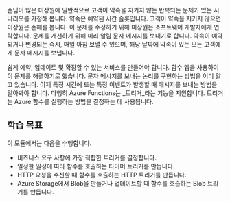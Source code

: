 손님이 많은 미장원에 일반적으로 고객이 약속을 지키지 않는 반복되는 문제가 있는 시나리오를 가정해 봅니다. 약속은 예약된 시간 슬롯입니다. 고객이 약속을 지키지 않으면 미장원은 손해를 봅니다. 이 문제를 수정하기 위해 미장원은 소프트웨어 개발자에게 연락합니다. 문제를 개선하기 위해 미리 알림 문자 메시지를 보내기로 합니다. 약속이 예약되거나 변경되는 즉시, 매일 아침 보낼 수 있으며, 해당 날짜에 약속이 있는 모든 고객에게 문자 메시지를 보냅니다.

쉽게 예약, 업데이트 및 확장할 수 있는 서비스를 만들어야 합니다. 함수 앱을 사용하여 이 문제를 해결하기로 했습니다. 문자 메시지를 보내는 논리를 구현하는 방법을 이미 알고 있습니다. 이제 특정 시간에 또는 특정 이벤트가 발생할 때 메시지를 보내는 방법을 알아봐야 합니다. 다행히 Azure Functions는 _트리거_라는 기능을 지원합니다. 트리거는 Azure 함수를 실행하는 방법을 결정하는 데 사용됩니다.

## <a name="learning-objectives"></a>학습 목표

이 모듈에서는 다음을 수행합니다.
- 비즈니스 요구 사항에 가장 적합한 트리거를 결정합니다.
- 일정한 일정에 따라 함수를 호출하는 타이머 트리거를 만듭니다.
- HTTP 요청을 수신할 때 함수를 호출하는 HTTP 트리거를 만듭니다.
- Azure Storage에서 Blob을 만들거나 업데이트할 때 함수를 호출하는 Blob 트리거를 만듭니다.